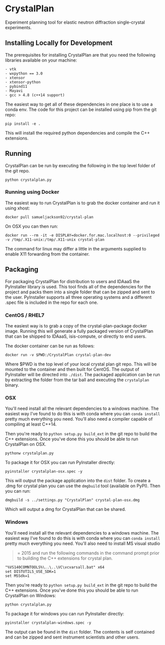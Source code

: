 # CrystalPlan
Experiment planning tool for elastic neutron diffraction single-crystal experiments.

## Installing Locally for Development

The prerequisites for installing CrystalPlan are that you need the following
libraries available on your machine:
    
    - vtk
    - wxpython == 3.0
    - xtensor
    - xtensor-python
    - pybind11
    - Mayavi
    - gcc > 4.8 (c++14 support)

The easiest way to get all of these dependencies in one place is to use a conda
env. The code for this project can be installed using pip from the git repo:

``` 
pip install -e .  
```

This will install the required python dependencies and compile the C++ extensions.

## Running

CrystalPlan can be run by executing the following in the top level folder of
the git repo.

```
python crystalplan.py
```

### Running using Docker

The easiest way to run CrystalPlan is to grab the docker container and run it using xhost:

```
docker pull samueljackson92/crystal-plan
```

On OSX you can then run:

```
docker run --rm -it -e DISPLAY=docker.for.mac.localhost:0 --privileged -v /tmp/.X11-unix:/tmp/.X11-unix crystal-plan
```
The command for linux may differ a little in the arguments supplied to enable X11 forwarding from the container.

## Packaging

For packaging CrystalPlan for distribution to users and IDAaaS the PyInstaller
library is used. This tool finds all of the dependencies for the project and
packs them into a single folder that can be zipped and sent to the user.
PyInstaller supports all three operating systems and a different .spec file is
included in the repo for each one.

### CentOS / RHEL7
The easiest way is to grab a copy of the crystal-plan-package docker image.
Running this will generate a fully packaged version of CrystalPlan that can be
shipped to IDAaaS, isis-compute, or directly to end users.  

The docker container can be run as follows:

```
docker run -v $PWD:/CrystalPlan crystal-plan-dev
```

Where $PWD is the top level of your local crystal plan git repo. This will be
mounted to the container and then built for CentOS. The output of PyInstaller
will be directed into `./dist`. The packaged application can be run by
extracting the folder from the tar ball and executing the `crystalplan` binary.

### OSX

You'll need install all the relevant dependencies to a windows machine. The
easiest way I've found to do this is with conda where you can `conda install`
pretty much everything you need. You'll also need a compiler capable of
compiling at least C++14.

Then you're ready to `python setup.py build_ext` in the git repo to build the
C++ extensions. Once you've done this you should be able to run CrystalPlan on
OSX.

```
pythonw crystalplan.py
```

To package it for OSX you can run PyInstaller directly:

```
pyinstaller crystalplan-osx.spec -y
```

This will output the package application into the `dist` folder. To create a
.dmg for crystal plan you can use the `dmgbuild` tool (available on PyPI). Then
you can run:

```
dmgbuild -s ../settings.py "CrystalPlan" crystal-plan-osx.dmg
```

Which will output a dmg for CrystalPlan that can be shared.

### Windows

You'll need install all the relevant dependencies to a windows machine. The
easiest way I've found to do this is with conda where you can `conda install`
pretty much everything you need. You'll also need to install MS visual studio
>= 2015 and run the following commands in the command prompt prior to building
the C++ extensions for crystal plan.

```batch
"%VS140COMNTOOLS%\..\..\VC\vcvarsall.bat" x64
set DISTUTILS_USE_SDK=1
set MSSdk=1
```

Then you're ready to `python setup.py build_ext` in the git repo to build the
C++ extensions. Once you've done this you should be able to run CrystalPlan on
Windows:

```
python crystalplan.py
```

To package it for windows you can run PyInstaller directly:

```
pyinstaller crystalplan-windows.spec -y
```

The output can be found in the `dist` folder. The contents is self contained and
can be zipped and sent instrument scientists and other users.

